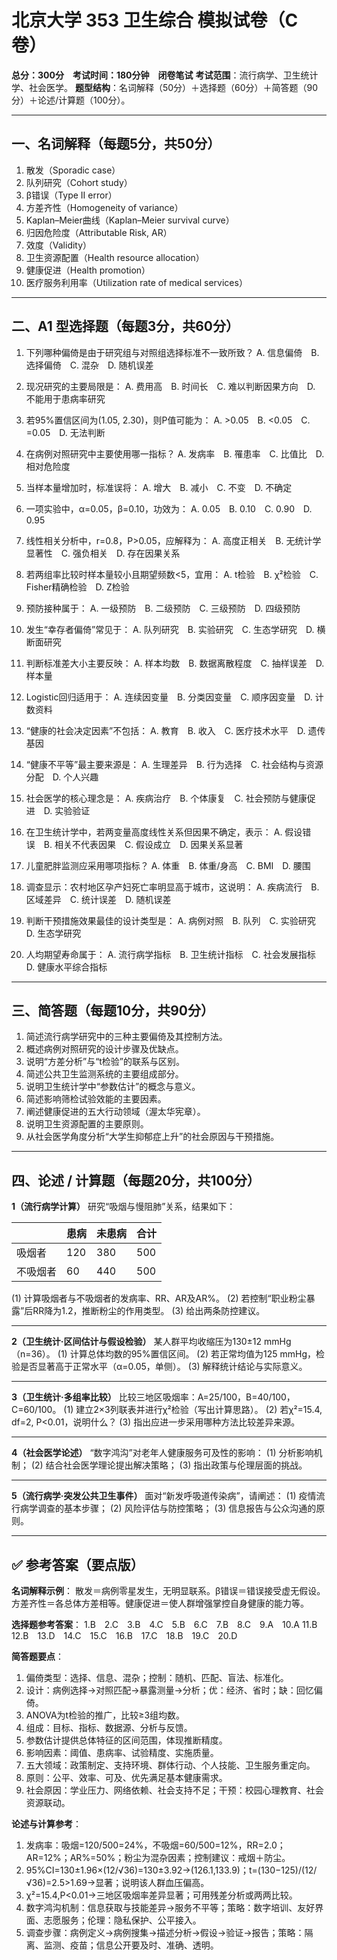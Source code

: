 # 北京大学 353 卫生综合 模拟试卷（C 卷）

**总分：300分 考试时间：180分钟 闭卷笔试**
**考试范围**：流行病学、卫生统计学、社会医学。
**题型结构**：名词解释（50分）＋选择题（60分）＋简答题（90分）＋论述/计算题（100分）。

---

## 一、名词解释（每题5分，共50分）

1. 散发（Sporadic case）
2. 队列研究（Cohort study）
3. β错误（Type II error）
4. 方差齐性（Homogeneity of variance）
5. Kaplan–Meier曲线（Kaplan–Meier survival curve）
6. 归因危险度（Attributable Risk, AR）
7. 效度（Validity）
8. 卫生资源配置（Health resource allocation）
9. 健康促进（Health promotion）
10. 医疗服务利用率（Utilization rate of medical services）

---

## 二、A1 型选择题（每题3分，共60分）

1. 下列哪种偏倚是由于研究组与对照组选择标准不一致所致？
   A. 信息偏倚 B. 选择偏倚 C. 混杂 D. 随机误差

2. 现况研究的主要局限是：
   A. 费用高 B. 时间长 C. 难以判断因果方向 D. 不能用于患病率研究

3. 若95%置信区间为(1.05, 2.30)，则P值可能为：
   A. >0.05 B. <0.05 C. =0.05 D. 无法判断

4. 在病例对照研究中主要使用哪一指标？
   A. 发病率 B. 罹患率 C. 比值比 D. 相对危险度

5. 当样本量增加时，标准误将：
   A. 增大 B. 减小 C. 不变 D. 不确定

6. 一项实验中，α=0.05，β=0.10，功效为：
   A. 0.05 B. 0.10 C. 0.90 D. 0.95

7. 线性相关分析中，r=0.8，P>0.05，应解释为：
   A. 高度正相关 B. 无统计学显著性 C. 强负相关 D. 存在因果关系

8. 若两组率比较时样本量较小且期望频数<5，宜用：
   A. t检验 B. χ²检验 C. Fisher精确检验 D. Z检验

9. 预防接种属于：
   A. 一级预防 B. 二级预防 C. 三级预防 D. 四级预防

10. 发生“幸存者偏倚”常见于：
    A. 队列研究 B. 实验研究 C. 生态学研究 D. 横断面研究

11. 判断标准差大小主要反映：
    A. 样本均数 B. 数据离散程度 C. 抽样误差 D. 样本量

12. Logistic回归适用于：
    A. 连续因变量 B. 分类因变量 C. 顺序因变量 D. 计数资料

13. “健康的社会决定因素”不包括：
    A. 教育 B. 收入 C. 医疗技术水平 D. 遗传基因

14. “健康不平等”最主要来源是：
    A. 生理差异 B. 行为选择 C. 社会结构与资源分配 D. 个人兴趣

15. 社会医学的核心理念是：
    A. 疾病治疗 B. 个体康复 C. 社会预防与健康促进 D. 实验验证

16. 在卫生统计学中，若两变量高度线性关系但因果不确定，表示：
    A. 假设错误 B. 相关不代表因果 C. 假设成立 D. 因果关系显著

17. 儿童肥胖监测应采用哪项指标？
    A. 体重 B. 体重/身高 C. BMI D. 腰围

18. 调查显示：农村地区孕产妇死亡率明显高于城市，这说明：
    A. 疾病流行 B. 区域差异 C. 统计误差 D. 随机误差

19. 判断干预措施效果最佳的设计类型是：
    A. 病例对照 B. 队列 C. 实验研究 D. 生态学研究

20. 人均期望寿命属于：
    A. 流行病学指标 B. 卫生统计指标 C. 社会发展指标 D. 健康水平综合指标

---

## 三、简答题（每题10分，共90分）

1. 简述流行病学研究中的三种主要偏倚及其控制方法。
2. 概述病例对照研究的设计步骤及优缺点。
3. 说明“方差分析”与“t检验”的联系与区别。
4. 简述公共卫生监测系统的主要组成部分。
5. 说明卫生统计学中“参数估计”的概念与意义。
6. 简述影响筛检试验效能的主要因素。
7. 阐述健康促进的五大行动领域（渥太华宪章）。
8. 说明卫生资源配置的主要原则。
9. 从社会医学角度分析“大学生抑郁症上升”的社会原因与干预措施。

---

## 四、论述 / 计算题（每题20分，共100分）

**1（流行病学计算）**
研究“吸烟与慢阻肺”关系，结果如下：

|      | 患病  | 未患病 | 合计  |
| ---- | --- | --- | --- |
| 吸烟者  | 120 | 380 | 500 |
| 不吸烟者 | 60  | 440 | 500 |

(1) 计算吸烟者与不吸烟者的发病率、RR、AR及AR%。
(2) 若控制“职业粉尘暴露”后RR降为1.2，推断粉尘的作用类型。
(3) 给出两条防控建议。

---

**2（卫生统计·区间估计与假设检验）**
某人群平均收缩压为130±12 mmHg（n=36）。
(1) 计算总体均数的95%置信区间。
(2) 若正常均值为125 mmHg，检验是否显著高于正常水平（α=0.05，单侧）。
(3) 解释统计结论与实际意义。

---

**3（卫生统计·多组率比较）**
比较三地区吸烟率：A=25/100，B=40/100，C=60/100。
(1) 建立2×3列联表并进行χ²检验（写出计算思路）。
(2) 若χ²=15.4, df=2, P<0.01，说明什么？
(3) 指出应进一步采用哪种方法比较差异来源。

---

**4（社会医学论述）**
“数字鸿沟”对老年人健康服务可及性的影响：
(1) 分析影响机制；
(2) 结合社会医学理论提出解决策略；
(3) 指出政策与伦理层面的挑战。

---

**5（流行病学·突发公共卫生事件）**
面对“新发呼吸道传染病”，请阐述：
(1) 疫情流行病学调查的基本步骤；
(2) 风险评估与防控策略；
(3) 信息报告与公众沟通的原则。

---

## ✅ 参考答案（要点版）

**名词解释示例**：
散发＝病例零星发生，无明显联系。β错误＝错误接受虚无假设。方差齐性＝各总体方差相等。健康促进＝使人群增强掌控自身健康的能力等。

**选择题参考答案**：
1.B 2.C 3.B 4.C 5.B 6.C 7.B 8.C 9.A 10.A
11.B 12.B 13.D 14.C 15.C 16.B 17.C 18.B 19.C 20.D

**简答题要点**：

1. 偏倚类型：选择、信息、混杂；控制：随机、匹配、盲法、标准化。
2. 设计：病例选择→对照匹配→暴露测量→分析；优：经济、省时；缺：回忆偏倚。
3. ANOVA为t检验的推广，比较≥3组均数。
4. 组成：目标、指标、数据源、分析与反馈。
5. 参数估计提供总体特征的区间范围，体现推断精度。
6. 影响因素：阈值、患病率、试验精度、实施质量。
7. 五大领域：政策制定、支持环境、群体行动、个人技能、卫生服务重定向。
8. 原则：公平、效率、可及、优先满足基本健康需求。
9. 社会原因：学业压力、网络依赖、社会支持不足；干预：校园心理教育、社会资源联动。

**论述与计算参考**：

1. 发病率：吸烟=120/500=24%，不吸烟=60/500=12%，RR=2.0；AR=12%；AR%=50%；粉尘为混杂因素；控制建议：戒烟＋防尘。
2. 95%CI=130±1.96×(12/√36)=130±3.92→(126.1,133.9)；t=(130−125)/(12/√36)=2.5>1.69→显著；说明该人群血压偏高。
3. χ²=15.4,P<0.01→三地区吸烟率差异显著；可用残差分析或两两比较。
4. 数字鸿沟机制：信息获取与技能差异→服务不平等；策略：数字培训、友好界面、志愿服务；伦理：隐私保护、公平接入。
5. 调查步骤：病例定义→病例搜集→描述分析→假设→验证→报告；策略：隔离、监测、疫苗；信息公开要及时、准确、透明。
